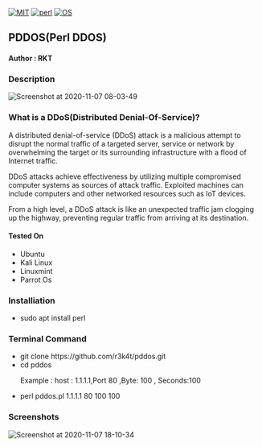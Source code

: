 [![MIT](https://img.shields.io/packagist/l/doctrine/orm.svg)](https://github.com/r3k4t/pddos/blob/master/LICENSE) 
[![perl](https://img.shields.io/badge/perl-cyan.svg)](https://en.wikipedia.org/wiki/Perl)
[![OS](https://img.shields.io/badge/Tested%20On-Linux-green.svg)](https://en.wikipedia.org/wiki/Linux/)

<h2>PDDOS(Perl DDOS)</h2>

<h4>Author : RKT</h4>

### Description ###

![Screenshot at 2020-11-07 08-03-49](https://user-images.githubusercontent.com/69615463/98440859-462e2a00-2121-11eb-84c3-041d16b54c15.png)

### What is a DDoS(Distributed Denial-Of-Service)? ###

A distributed denial-of-service (DDoS) attack is a malicious attempt to disrupt the normal traffic of a targeted server, service or network by overwhelming the target or its surrounding infrastructure with a flood of Internet traffic.

DDoS attacks achieve effectiveness by utilizing multiple compromised computer systems as sources of attack traffic. Exploited machines can include computers and other networked resources such as IoT devices.

From a high level, a DDoS attack is like an unexpected traffic jam clogging up the highway, preventing regular traffic from arriving at its destination.


#### Tested On ###
                                       
<ul>
<li>Ubuntu</li>
<li>Kali Linux</li>
<li>Linuxmint</li>
<li>Parrot Os</li>
</ul>

### Installiation ###

<ul>
<li> sudo apt install perl</li>
</ul>

### Terminal Command ###

<ul>
<li>git clone https://github.com/r3k4t/pddos.git</li>
<li>cd pddos  </li>

Example : host : 1.1.1.1,Port 80 ,Byte: 100 , Seconds:100

<li>perl pddos.pl 1.1.1.1 80 100 100 </li>
</ul>

### Screenshots ###

![Screenshot at 2020-11-07 18-10-34](https://user-images.githubusercontent.com/69615463/98441480-99ee4280-2124-11eb-9f84-09ff8d0d4a1a.png)



